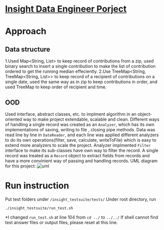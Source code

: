 # [Insight Data Engineer Porject](https://github.com/InsightDataScience/find-political-donors)

# Approach
## Data structure
1.Used Map<String, List<Integer>> to keep record of contributions from a zip, used binary search to insert a single contribution to make the list of contribution ordered to get the running median effeciently.
2.Use TreeMap<String, TreeMap<String, List<Integer>>> to keep record of a recipient of contributions on a single date, used the same way as in zip to keep contributions in order, and used TreeMap to keep order of recipient and time.
## OOD
Used interface, abstract classes, etc. to implment algorithm in an object-oriented way to make project extendable, scalable and clean.
Different ways of handling a single record was created as an `Analyzer`, which has its own implementations of saving, writing to file , closing pipe methods. 
Data was read line by line in `DateReader`, and each line was applied different analyzers to do its own operations(filter, save, calculate, writeToFile) which is easy to extend more analyzers to scale the project.
Analyzer implmented `Filter` interface to make its sub-classes have own way to filter the record.
A single record was treated as a `Record` object to extract fields from records and have a more convinient way of passing and handling records.
UML diagram for this project:
![uml](https://image.ibb.co/dAp1d6/find_donor_uml.jpg)

# Run instruction
Put test folders under `/insight_testsuite/tests/`
Under root directory, run
```
./insight_testsuite/run_test.sh
```
*I changed `run_test.sh` at line 104 from `cd ../` to `../../`
If shell cannot find test answer files or output files, please reset at this line.


